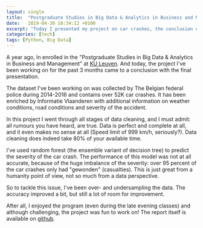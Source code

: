 ```yaml
---
layout: single
title:  "Postgraduate Studies in Big Data & Analytics in Business and Management"
date:   2019-04-30 18:34:12 +0100
excerpt: "Today I presented my project on car crashes, the conclusion of quite the journey"
categories: [tech]
tags: [Python, Big Data]
---
```

A year ago, In enrolled in the "Postgraduate Studies in Big Data & Analytics in Business and Management" at [KU Leuven](https://feb.kuleuven.be/permanente-vorming/bigdataanalytics). And today, the project I've been working on for the past 3 months came to a conclusion with the final presentation.

The dataset I've been working on was collected by The Belgian federal police  during 2014-2016 and contains over 52K car crashes. It has been enriched by Informatie Vlaanderen with additional information on weather conditions, road conditions and severity of the accident.

 In this project I went through all stages of data cleaning, and I must admit: all rumours you have heard, are true. Data is perfect and complete at all, and it even makes no sense at all (Speed limit of 999 km/h, seriously?). Data cleaning does indeed take 80% of your available time.

 I've used random forest (the ensemble variant of decision tree) to predict the severity of the car crash. The performance of this model was not at all accurate, because of the huge imbalance of the severity: over 95 percent of the car crashes only had "gewonden" (casualties). This is just great from a humanity point of view, not so much from a data perspective.

 So to tackle this issue, I've been over- and undersampling the data. The accuracy improved a bit, but still a lot of room for improvement.

 After all, I enjoyed the program (even during the late evening classes) and although challenging, the project was fun to work on! The report itself is available on [github](https://github.com/pieterjd/pg-dissertation/blob/master/report/report.pdf).
